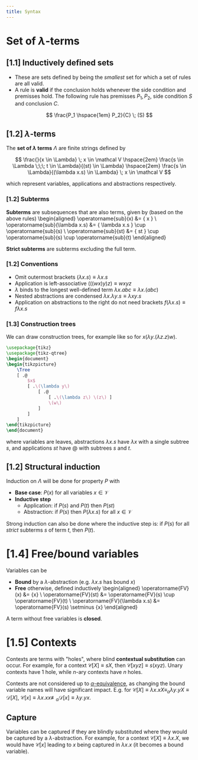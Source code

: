 ```yaml
---
title: Syntax
---
```


# Set of $\lambda$-terms

## [1.1] Inductively defined sets

* These are sets defined by being the *smallest* set for which a set of rules
  are all valid.
* A rule is **valid** if the conclusion holds whenever the side condition and
  premisses hold. The following rule has premisses $P_1, P_2$, side condition
  $S$ and conclusion $C$.

$$
\frac{P_1 \hspace{1em} P_2}{C} \; (S)
$$

## [1.2] $\lambda$-terms

The **set of $\lambda$ terms** $\Lambda$ are finite strings defined by

$$
\frac{}{x \in \Lambda} \; x \in \mathcal V
\hspace{2em}
\frac{s \in \Lambda \;\;\; t \in \Lambda}{(st) \in \Lambda}
\hspace{2em}
\frac{s \in \Lambda}{(\lambda x.s) \in \Lambda} \; x \in \mathcal V
$$

which represent variables, applications and abstractions respectively.

### [1.2] Subterms

**Subterms** are subsequences that are also terms, given by (based on the above
rules)
\begin{aligned}
\operatorname{sub}(x) &= \{ x \} \\
\operatorname{sub}(\lambda x.s) &= \{ \lambda x.s \} \cup \operatorname{sub}(s) \\
\operatorname{sub}(st) &=
\{ st \} \cup \operatorname{sub}(s) \cup \operatorname{sub}(t)
\end{aligned}

**Strict subterms** are subterms excluding the full term.

### [1.2] Conventions

* Omit outermost brackets $(\lambda x.s) \equiv \lambda x.s$
* Application is left-associative $(((wx)y)z) \equiv wxyz$
* $\lambda$ binds to the longest well-defined term
  $\lambda x.abc \equiv \lambda x.(abc)$
* Nested abstractions are condensed $\lambda x.\lambda y.s\equiv \lambda xy.s$
* Application on abstractions to the right do not need brackets
  $f(\lambda x.s) \equiv f\lambda x.s$

### [1.3] Construction trees

We can draw construction trees, for example like so for
$x(\lambda y.(\lambda z.z)w)$.

```{.tex style="width:15%;margin-left:auto;margin-right:auto"}
\usepackage{tikz}
\usepackage{tikz-qtree}
\begin{document}
\begin{tikzpicture}
	\Tree
	[ .@
		$x$
		[ .\(\lambda y\)
			[ .@
				[ .\(\lambda z\) \(z\) ]
				\(w\)
			]
		]
	]
\end{tikzpicture}
\end{document}
```

where variables are leaves, abstractions $\lambda x.s$ have $\lambda x$ with a
single subtree $s$, and applications $st$ have $@$ with subtrees $s$ and $t$.

## [1.2] Structural induction

Induction on $\Lambda$ will be done for property $P$ with

* **Base case**: $P(x)$ for all variables $x \in \mathcal V$
* **Inductive step**
	* Application: if $P(s)$ and $P(t)$ then $P(st)$
	* Abstraction: if $P(s)$ then $P(\lambda x.s)$ for all $x \in \mathcal V$

Strong induction can also be done where the inductive step is: if $P(s)$ for all
*strict* subterms $s$ of term $t$, then $P(t)$.

# [1.4] Free/bound variables

Variables can be

* **Bound** by a $\lambda$-abstraction (e.g. $\lambda x.s$ has bound $x$)
* **Free** otherwise, defined inductively
\begin{aligned}
\operatorname{FV}(x) &= \{x\} \\
\operatorname{FV}(st) &= \operatorname{FV}(s) \cup \operatorname{FV}(t) \\
\operatorname{FV}(\lambda x.s) &= \operatorname{FV}(s) \setminus \{x\}
\end{aligned}

A term without free variables is **closed**.

# [1.5] Contexts

Contexts are terms with "holes", where blind **contextual substitution** can
occur. For example, for a context $\mathcal C[X] \equiv sX$, then
$\mathcal C[xyz] \equiv s(xyz)$. Unary contexts have 1 hole, while $n$-ary
contexts have $n$ holes.

Contexts are not considered up to
[$\alpha$-equivalence](theories.html#alpha-conversion), as changing the bound
variable names will have significant impact. E.g. for
$\mathcal C[X] \equiv \lambda x.xX \equiv_\alpha \lambda y.yX \equiv \mathcal
D[X]$,
$\mathcal C[x] \equiv \lambda x.xx \not\equiv_\alpha \mathcal D[x] \equiv
\lambda y.yx$.

## Capture

Variables can be captured if they are blindly substituted where they would be
captured by a $\lambda$-abstraction. For example, for a context
$\mathcal C[X] \equiv \lambda x.X$, we would have $\mathcal C[x]$ leading to $x$
being captured in $\lambda x.x$ (it becomes a bound variable).
